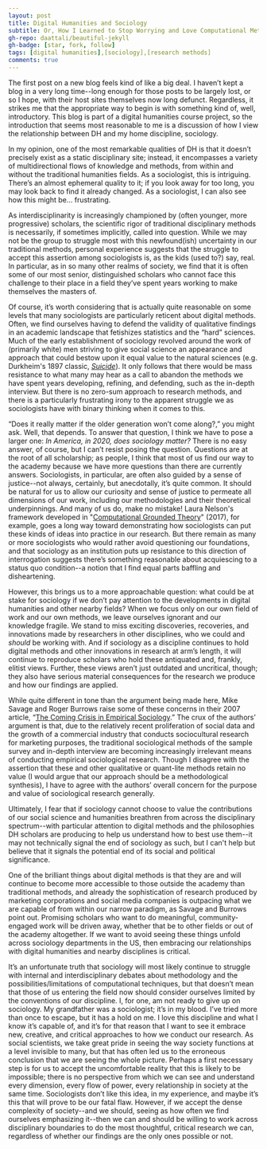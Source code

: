 ```yaml
---
layout: post
title: Digital Humanities and Sociology
subtitle: Or, How I Learned to Stop Worrying and Love Computational Methods, or, Sociology Jeremiad from a Novice
gh-repo: daattali/beautiful-jekyll
gh-badge: [star, fork, follow]
tags: [digital humanities],[sociology],[research methods]
comments: true
---
```


The first post on a new blog feels kind of like a big deal. I haven’t kept a blog in a very long time--long enough for those posts to be largely lost, or so I hope, with their host sites themselves now long defunct. Regardless, it strikes me that the appropriate way to begin is with something kind of, well, introductory. This blog is part of a digital humanities course project, so the introduction that seems most reasonable to me is a discussion of how I view the relationship between DH and my home discipline, sociology.

In my opinion, one of the most remarkable qualities of DH is that it doesn’t precisely exist as a static disciplinary site; instead, it encompasses a variety of multidirectional flows of knowledge and methods, from within and without the traditional humanities fields. As a sociologist, this is intriguing. There’s an almost ephemeral quality to it; if you look away for too long, you may look back to find it already changed. As a sociologist, I can also see how this might be… frustrating. 

As interdisciplinarity is increasingly championed by (often younger, more progressive) scholars, the scientific rigor of traditional disciplinary methods is necessarily, if sometimes implicitly, called into question. While we may not be the group to struggle most with this newfound(ish) uncertainty in our traditional methods, personal experience suggests that the struggle to accept this assertion among sociologists is, as the kids (used to?) say, real. In particular, as in so many other realms of society, we find that it is often some of our most senior, distinguished scholars who cannot face this challenge to their place in a field they’ve spent years working to make themselves the masters of.

Of course, it’s worth considering that is actually quite reasonable on some levels that many sociologists are particularly reticent about digital methods. Often, we find ourselves having to defend the validity of qualitative findings in an academic landscape that fetishizes statistics and the “hard” sciences. Much of the early establishment of sociology revolved around the work of (primarily white) men striving to give social science an appearance and approach that could bestow upon it equal value to the natural sciences (e.g. Durkheim's 1897 classic, [*Suicide*](https://archive.org/details/suicide0000unse_x5o7)). It only follows that there would be mass resistance to what many may hear as a call to abandon the methods we have spent years developing, refining, and defending, such as the in-depth interview. But there is no zero-sum approach to research methods, and there is a particularly frustrating irony to the apparent struggle we as sociologists have with binary thinking when it comes to this.

“Does it really matter if the older generation won’t come along?,” you might ask. Well, that depends. To answer that question, I think we have to pose a larger one: *In America, in 2020, does sociology matter?* There is no easy answer, of course, but I can’t resist posing the question. Questions are at the root of all scholarship; as people, I think that most of us find our way to the academy because we have more questions than there are currently answers. Sociologists, in particular, are often also guided by a sense of justice--not always, certainly, but anecdotally, it’s quite common. It should be natural for us to allow our curiosity and sense of justice to permeate all dimensions of our work, including our methodologies and their theoretical underpinnings. And many of us do, make no mistake! Laura Nelson's framework developed in "[Computational Grounded Theory](https://drive.google.com/file/d/0BxI6W5IIG74FeEtGbjQ0WF9uM0U/view)" (2017), for example, goes a long way toward demonstrating how sociologists can put these kinds of ideas into practice in our research. But there remain as many or more sociologists who would rather avoid questioning our foundations, and that sociology as an institution puts up resistance to this direction of interrogation suggests there’s something reasonable about acquiescing to a status quo condition--a notion that I find equal parts baffling and disheartening. 

However, this brings us to a more approachable question: what could be at stake for sociology if we don’t pay attention to the developments in digital humanities and other nearby fields? When we focus only on our own field of work and our own methods, we leave ourselves ignorant and our knowledge fragile. We stand to miss exciting discoveries, recoveries, and innovations made by researchers in other disciplines, who we could and *should* be working with. And if sociology as a discipline continues to hold digital methods and other innovations in research at arm’s length, it will continue to reproduce scholars who hold these antiquated and, frankly, elitist views. Further, these views aren’t just outdated and uncritical, though; they also have serious material consequences for the research we produce and how our findings are applied.

While quite different in tone than the argument being made here, Mike Savage and Roger Burrows raise some of these concerns in their 2007 article, “[The Coming Crisis in Empirical Sociology](https://www.semanticscholar.org/paper/The-Coming-Crisis-of-Empirical-Sociology-Savage-Burrows/b909936b4c3d5ca8be06887ae8780df325b6e154).” The crux of the authors’ argument is that, due to the relatively recent proliferation of social data and the growth of a commercial industry that conducts sociocultural research for marketing purposes, the traditional sociological methods of the sample survey and in-depth interview are becoming increasingly irrelevant means of conducting empirical sociological research. Though I disagree with the assertion that these and other qualitative or quant-lite methods retain no value (I would argue that our approach should be a methodological synthesis), I have to agree with the authors’ overall concern for the purpose and value of sociological research generally.  

Ultimately, I fear that if sociology cannot choose to value the contributions of our social science and humanities breathren from across the disciplinary spectrum--with particular attention to digital methods and the philosophies DH scholars are producing to help us understand how to best use them--it may not technically signal the end of sociology as such, but I can't help but believe that it signals the potential end of its social and political significance.

One of the brilliant things about digital methods is that they are and will continue to become more accessible to those outside the academy than traditional methods, and already the sophistication of research produced by marketing corporations and social media companies is outpacing what we are capable of from within our narrow paradigm, as Savage and Burrows point out. Promising scholars who want to do meaningful, community-engaged work will be driven away, whether that be to other fields or out of the academy altogether. If we want to avoid seeing these things unfold across sociology departments in the US, then embracing our relationships with digital humanities and nearby disciplines is critical.

It’s an unfortunate truth that sociology will most likely continue to struggle with internal and interdisciplinary debates about methodology and the possibilities/limitations of computational techniques, but that doesn’t mean that those of us entering the field now should consider ourselves limited by the conventions of our discipline. I, for one, am not ready to give up on sociology. My grandfather was a sociologist; it’s in my blood. I’ve tried more than once to escape, but it has a hold on me. I love this discipline and what I know it’s capable of, and it’s for that reason that I want to see it embrace new, creative, and critical approaches to how we conduct our research. As social scientists, we take great pride in seeing the way society functions at a level invisible to many, but that has often led us to the erroneous conclusion that we are seeing the whole picture. Perhaps a first necessary step is for us to accept the uncomfortable reality that this is likely to be impossible; there is no perspective from which we can see and understand every dimension, every flow of power, every relationship in society at the same time. Sociologists don’t like this idea, in my experience, and maybe it’s this that will prove to be our fatal flaw. However, if we accept the dense complexity of society--and we should, seeing as how often we find ourselves emphasizing it--then we can and should be willing to work across disciplinary boundaries to do the most thoughtful, critical research we can, regardless of whether our findings are the only ones possible or not.
